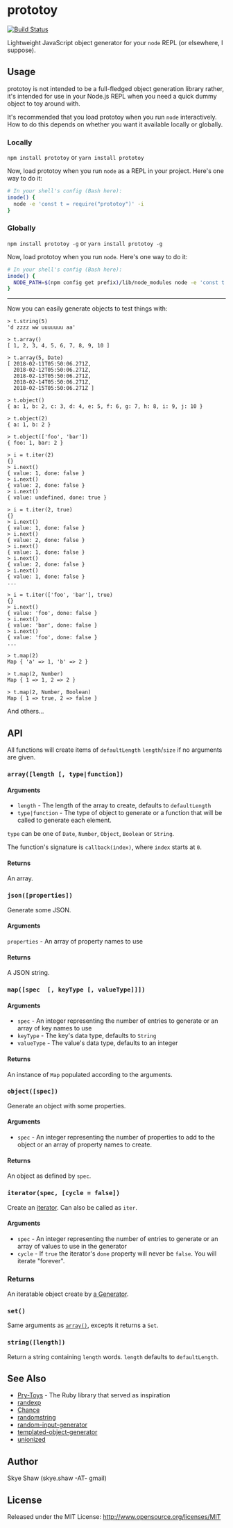 # prototoy

[![Build Status](https://travis-ci.org/sshaw/prototoy.svg?branch=master)](https://travis-ci.org/sshaw/prototoy)

Lightweight JavaScript object generator for your `node` REPL (or elsewhere, I suppose).

## Usage

prototoy is not intended to be a full-fledged object generation library rather, it's
intended for use in your Node.js REPL when you need a quick dummy object to toy around with.

It's recommended that you load prototoy when you run `node` interactively.
How to do this depends on whether you want it available locally or globally.

### Locally

`npm install prototoy` or `yarn install prototoy`

Now, load prototoy when you run `node` as a REPL in your project. Here's one way to do it:

```bash
# In your shell's config (Bash here):
inode() {
  node -e 'const t = require("prototoy")' -i
}
```


### Globally

`npm install prototoy -g` or `yarn install prototoy -g`

Now, load prototoy when you run `node`. Here's one way to do it:

```bash
# In your shell's config (Bash here):
inode() {
  NODE_PATH=$(npm config get prefix)/lib/node_modules node -e 'const t = require("prototoy")' -i
}
```

---

Now you can easily generate objects to test things with:

```
> t.string(5)
'd zzzz ww uuuuuuu aa'

> t.array()
[ 1, 2, 3, 4, 5, 6, 7, 8, 9, 10 ]

> t.array(5, Date)
[ 2018-02-11T05:50:06.271Z,
  2018-02-12T05:50:06.271Z,
  2018-02-13T05:50:06.271Z,
  2018-02-14T05:50:06.271Z,
  2018-02-15T05:50:06.271Z ]

> t.object()
{ a: 1, b: 2, c: 3, d: 4, e: 5, f: 6, g: 7, h: 8, i: 9, j: 10 }

> t.object(2)
{ a: 1, b: 2 }

> t.object(['foo', 'bar'])
{ foo: 1, bar: 2 }

> i = t.iter(2)
{}
> i.next()
{ value: 1, done: false }
> i.next()
{ value: 2, done: false }
> i.next()
{ value: undefined, done: true }

> i = t.iter(2, true)
{}
> i.next()
{ value: 1, done: false }
> i.next()
{ value: 2, done: false }
> i.next()
{ value: 1, done: false }
> i.next()
{ value: 2, done: false }
> i.next()
{ value: 1, done: false }
...

> i = t.iter(['foo', 'bar'], true)
{}
> i.next()
{ value: 'foo', done: false }
> i.next()
{ value: 'bar', done: false }
> i.next()
{ value: 'foo', done: false }
...

> t.map(2)
Map { 'a' => 1, 'b' => 2 }

> t.map(2, Number)
Map { 1 => 1, 2 => 2 }

> t.map(2, Number, Boolean)
Map { 1 => true, 2 => false }
```

And others...

## API

All functions will create items of `defaultLength` `length`/`size` if no arguments are given.

### `array([length [, type|function])`

#### Arguments

* `length` - The length of the array to create, defaults to `defaultLength`
* `type|function` - The type of object to generate or a function that will be called to generate each element.

`type` can be one of `Date`, `Number`, `Object`, `Boolean` or `String`.

The function's signature is `callback(index)`, where `index` starts at `0`.

#### Returns

An array.

### `json([properties])`

Generate some JSON.

#### Arguments

`properties` - An array of property names to use

#### Returns

A JSON string.

### `map([spec  [, keyType [, valueType]]])`

#### Arguments

* `spec` - An integer representing the number of entries to generate or an array of key names to use
* `keyType` - The key's data type, defaults to `String`
* `valueType` - The value's data type, defaults to an integer

#### Returns

An instance of `Map` populated according to the arguments.

### `object([spec])`

Generate an object with some properties.

#### Arguments

* `spec` - An integer representing the number of properties to add to the object or an array of property names to create.

#### Returns

An object as defined by `spec`.


### `iterator(spec, [cycle = false])`

Create an [iterator](https://developer.mozilla.org/en-US/docs/Web/JavaScript/Reference/Iteration_protocols). Can also be called as `iter`.

#### Arguments

* `spec` - An integer representing the number of entries to generate or an array of values to use in the generator
* `cycle` - If `true` the iterator's `done` property will never be `false`. You will iterate "forever".

### Returns

An iteratable object create by [a Generator](https://developer.mozilla.org/en-US/docs/Web/JavaScript/Reference/Global_Objects/Generator).

### `set()`

Same arguments as [`array()`](#array), excepts it returns a `Set`.

### `string([length])`

Return a string containing `length` words. `length` defaults to `defaultLength`.


## See Also

* [Pry-Toys](https://github.com/ariabov/pry-toys) - The Ruby library that served as inspiration
* [randexp](https://www.npmjs.com/package/randexp)
* [Chance](http://chancejs.com/)
* [randomstring](https://www.npmjs.com/package/randomstring)
* [random-input-generator](https://github.com/danielnovograd/random-input-generator)
* [templated-object-generator](https://www.npmjs.com/package/templated-object-generator)
* [unionized](https://www.npmjs.com/package/unionized)

## Author

Skye Shaw (skye.shaw -AT- gmail)

## License

Released under the MIT License: http://www.opensource.org/licenses/MIT
